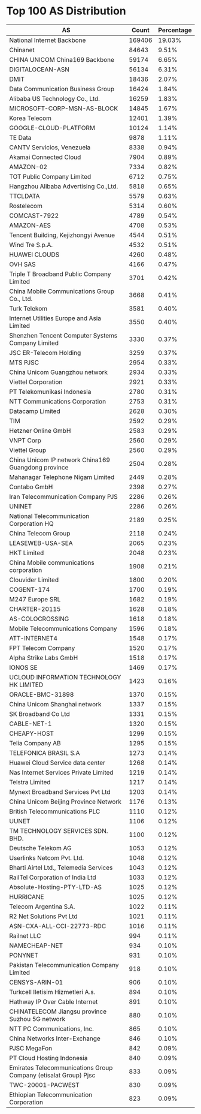 # Top 100 AS Distribution
| AS | Count | Percentage |
|----|----|----|
| National Internet Backbone | 169406 | 19.03% |
| Chinanet | 84643 | 9.51% |
| CHINA UNICOM China169 Backbone | 59174 | 6.65% |
| DIGITALOCEAN-ASN | 56134 | 6.31% |
| DMIT | 18436 | 2.07% |
| Data Communication Business Group | 16424 | 1.84% |
| Alibaba US Technology Co., Ltd. | 16259 | 1.83% |
| MICROSOFT-CORP-MSN-AS-BLOCK | 14845 | 1.67% |
| Korea Telecom | 12401 | 1.39% |
| GOOGLE-CLOUD-PLATFORM | 10124 | 1.14% |
| TE Data | 9878 | 1.11% |
| CANTV Servicios, Venezuela | 8338 | 0.94% |
| Akamai Connected Cloud | 7904 | 0.89% |
| AMAZON-02 | 7334 | 0.82% |
| TOT Public Company Limited | 6712 | 0.75% |
| Hangzhou Alibaba Advertising Co.,Ltd. | 5818 | 0.65% |
| TTCLDATA | 5579 | 0.63% |
| Rostelecom | 5314 | 0.60% |
| COMCAST-7922 | 4789 | 0.54% |
| AMAZON-AES | 4708 | 0.53% |
| Tencent Building, Kejizhongyi Avenue | 4544 | 0.51% |
| Wind Tre S.p.A. | 4532 | 0.51% |
| HUAWEI CLOUDS | 4260 | 0.48% |
| OVH SAS | 4166 | 0.47% |
| Triple T Broadband Public Company Limited | 3701 | 0.42% |
| China Mobile Communications Group Co., Ltd. | 3668 | 0.41% |
| Turk Telekom | 3581 | 0.40% |
| Internet Utilities Europe and Asia Limited | 3550 | 0.40% |
| Shenzhen Tencent Computer Systems Company Limited | 3330 | 0.37% |
| JSC ER-Telecom Holding | 3259 | 0.37% |
| MTS PJSC | 2954 | 0.33% |
| China Unicom Guangzhou network | 2934 | 0.33% |
| Viettel Corporation | 2921 | 0.33% |
| PT Telekomunikasi Indonesia | 2780 | 0.31% |
| NTT Communications Corporation | 2753 | 0.31% |
| Datacamp Limited | 2628 | 0.30% |
| TIM | 2592 | 0.29% |
| Hetzner Online GmbH | 2583 | 0.29% |
| VNPT Corp | 2560 | 0.29% |
| Viettel Group | 2560 | 0.29% |
| China Unicom IP network China169 Guangdong province | 2504 | 0.28% |
| Mahanagar Telephone Nigam Limited | 2449 | 0.28% |
| Contabo GmbH | 2398 | 0.27% |
| Iran Telecommunication Company PJS | 2286 | 0.26% |
| UNINET | 2286 | 0.26% |
| National Telecommunication Corporation HQ | 2189 | 0.25% |
| China Telecom Group | 2118 | 0.24% |
| LEASEWEB-USA-SEA | 2065 | 0.23% |
| HKT Limited | 2048 | 0.23% |
| China Mobile communications corporation | 1908 | 0.21% |
| Clouvider Limited | 1800 | 0.20% |
| COGENT-174 | 1700 | 0.19% |
| M247 Europe SRL | 1682 | 0.19% |
| CHARTER-20115 | 1628 | 0.18% |
| AS-COLOCROSSING | 1618 | 0.18% |
| Mobile Telecommunications Company | 1596 | 0.18% |
| ATT-INTERNET4 | 1548 | 0.17% |
| FPT Telecom Company | 1520 | 0.17% |
| Alpha Strike Labs GmbH | 1518 | 0.17% |
| IONOS SE | 1469 | 0.17% |
| UCLOUD INFORMATION TECHNOLOGY HK LIMITED | 1423 | 0.16% |
| ORACLE-BMC-31898 | 1370 | 0.15% |
| China Unicom Shanghai network | 1337 | 0.15% |
| SK Broadband Co Ltd | 1331 | 0.15% |
| CABLE-NET-1 | 1320 | 0.15% |
| CHEAPY-HOST | 1299 | 0.15% |
| Telia Company AB | 1295 | 0.15% |
| TELEFONICA BRASIL S.A | 1273 | 0.14% |
| Huawei Cloud Service data center | 1268 | 0.14% |
| Nas Internet Services Private Limited | 1219 | 0.14% |
| Telstra Limited | 1217 | 0.14% |
| Mynext Broadband Services Pvt Ltd | 1203 | 0.14% |
| China Unicom Beijing Province Network | 1176 | 0.13% |
| British Telecommunications PLC | 1110 | 0.12% |
| UUNET | 1106 | 0.12% |
| TM TECHNOLOGY SERVICES SDN. BHD. | 1100 | 0.12% |
| Deutsche Telekom AG | 1053 | 0.12% |
| Userlinks Netcom Pvt. Ltd. | 1048 | 0.12% |
| Bharti Airtel Ltd., Telemedia Services | 1043 | 0.12% |
| RailTel Corporation of India Ltd | 1033 | 0.12% |
| Absolute-Hosting-PTY-LTD-AS | 1025 | 0.12% |
| HURRICANE | 1025 | 0.12% |
| Telecom Argentina S.A. | 1022 | 0.11% |
| R2 Net Solutions Pvt Ltd | 1021 | 0.11% |
| ASN-CXA-ALL-CCI-22773-RDC | 1016 | 0.11% |
| Railnet LLC | 994 | 0.11% |
| NAMECHEAP-NET | 934 | 0.10% |
| PONYNET | 931 | 0.10% |
| Pakistan Telecommunication Company Limited | 918 | 0.10% |
| CENSYS-ARIN-01 | 906 | 0.10% |
| Turkcell Iletisim Hizmetleri A.s. | 894 | 0.10% |
| Hathway IP Over Cable Internet | 891 | 0.10% |
| CHINATELECOM Jiangsu province Suzhou 5G network | 880 | 0.10% |
| NTT PC Communications, Inc. | 865 | 0.10% |
| China Networks Inter-Exchange | 846 | 0.10% |
| PJSC MegaFon | 842 | 0.09% |
| PT Cloud Hosting Indonesia | 840 | 0.09% |
| Emirates Telecommunications Group Company (etisalat Group) Pjsc | 833 | 0.09% |
| TWC-20001-PACWEST | 830 | 0.09% |
| Ethiopian Telecommunication Corporation | 823 | 0.09% |
